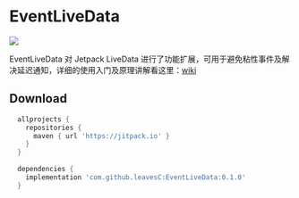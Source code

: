 # EventLiveData

[![](https://jitpack.io/v/leavesC/EventLiveData.svg)](https://jitpack.io/#leavesC/EventLiveData)

EventLiveData 对 Jetpack LiveData 进行了功能扩展，可用于避免粘性事件及解决延迟通知，详细的使用入门及原理讲解看这里：[wiki](https://github.com/leavesC/EventLiveData/wiki)

## Download

```groovy
  allprojects {
    repositories {
      maven { url 'https://jitpack.io' }
    }
  }
	
  dependencies {
    implementation 'com.github.leavesC:EventLiveData:0.1.0'
  }
```
